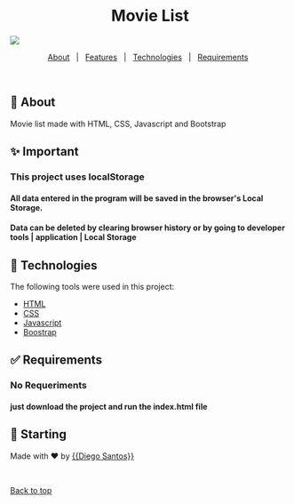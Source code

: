 <div align="center" id="top"> 

  &#xa0;

</div>

<h1 align="center">Movie List</h1>
<img src="https://user-images.githubusercontent.com/87211192/170037373-ca6d8718-ffd5-4389-8263-dfbeca5e5b9d.PNG" />
<p align="center">
  <a href="#dart-about">About</a> &#xa0; | &#xa0; 
  <a href="#sparkles-features">Features</a> &#xa0; | &#xa0;
  <a href="#rocket-technologies">Technologies</a> &#xa0; | &#xa0;
  <a href="#white_check_mark-requirements">Requirements</a> &#xa0; 
</p>

<br>

## :dart: About ##

Movie list made with HTML, CSS, Javascript and Bootstrap

## :sparkles: Important ##
### This project uses localStorage
#### All data entered in the program will be saved in the browser's Local Storage.
#### Data can be deleted by clearing browser history or by going to developer tools | application | Local Storage

## :rocket: Technologies ##

The following tools were used in this project:

- [HTML](https://www.w3.org/standards/webdesign/htmlcss)
- [CSS](https://www.w3.org/standards/webdesign/htmlcss)
- [Javascript](https://developer.mozilla.org/pt-BR/docs/Web/JavaScript)
- [Boostrap](https://getbootstrap.com)

## :white_check_mark: Requirements ##

### No Requeriments
#### just download the project and run the index.html file

## :checkered_flag: Starting ##

Made with :heart: by <a href="https://github.com/{{odiegosantos}}" target="_blank">{{Diego Santos}}</a>

&#xa0;

<a href="#top">Back to top</a>
